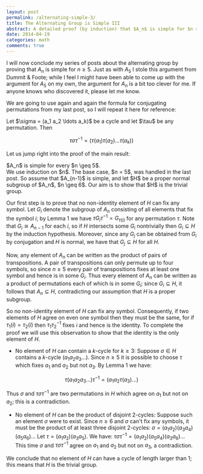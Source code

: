 ```yaml
---
layout: post
permalink: /alternating-simple-3/
title: The Alternating Group is Simple III
abstract: A detailed proof (by induction) that $A_n$ is simple for $n > 5$.
date: 2014-04-19
categories: math
comments: true
---
```


I will now conclude my series of posts about the alternating group by proving that $A_n$ is simple for $n \geq 5$.  Just as with $A_5$ I stole this argument from Dummit & Foote; while I feel I might have been able to come up with the argument for $A_5$ on my own, the argument for $A_n$ is a bit too clever for me.  If anyone knows who discovered it, please let me know.

We are going to use again and again the formula for conjugating permutations from my last post, so I will repeat it here for reference:

<div class="lemma">
Let $\sigma = (a_1 a_2 \ldots a_k)$ be a cycle and let $\tau$ be any permutation. Then

$$\tau \sigma \tau^{-1} = (\tau(a_1) \tau(a_2) \ldots \tau(a_k))$$

</div>

Let us jump right into the proof of the main result:

<div class="theorem">
$A_n$ is simple for every $n \geq 5$.
</div>
<div class="proof">
We use induction on $n$.  The base case, $n = 5$, was handled in the last post.  So assume that $A_{n-1}$ is simple, and let $H$ be a proper normal subgroup of $A_n$, $n \geq 6$.  Our aim is to show that $H$ is the trivial group.

Our first step is to prove that no non-identity element of $H$ can fix any symbol.  Let $G_i$ denote the subgroup of $A_n$ consisting of all elements that fix the symbol $i$; by Lemma 1 we have $\tau G_i \tau^{-1} = G_{\tau(i)}$ for any permutation $\tau$.  Note that $G_i \cong A_{n-1}$ for each $i$, so if $H$ intersects some $G_i$ nontrivially then $G_i \subseteq H$ by the induction hypothesis.  Moreover, since any $G_j$ can be obtained from $G_i$ by conjugation and $H$ is normal, we have that $G_j \subseteq H$ for all $H$.

Now, any element of $A_n$ can be written as the product of pairs of transpositions.  A pair of transpositions can only permute up to four symbols, so since $n \geq 5$ every pair of transpositions fixes at least one symbol and hence is in some $G_i$.  Thus every element of $A_n$ can be written as a product of permutations each of which is in some $G_i$; since $G_i \subseteq H$, it follows that $A_n \subseteq H$, contradicting our assumption that $H$ is a proper subgroup.

So no non-identity element of $H$ can fix any symbol.  Consequently, if two elements of $H$ agree on even one symbol then they must be the same, for if $\tau_1(i) = \tau_2(i)$ then $\tau_1 \tau_2^{-1}$ fixes $i$ and hence is the identity.  To complete the proof we will use this observation to show that the identity is the only element of $H$.

* No element of $H$ can contain a $k$-cycle for $k \geq 3$:
Suppose $\sigma \in H$ contains a $k$-cycle $(a_1 a_2 a_3 \ldots)$.  Since $n \geq 5$ it is possible to choose $\tau$ which fixes $a_1$ and $a_2$ but not $a_3$.  By Lemma 1 we have:

$$\tau (a_1 a_2 a_3 \ldots) \tau^{-1} = (a_1 a_2 \tau(a_3) \ldots)$$

Thus $\sigma$ and $\tau \sigma \tau^{-1}$ are two permutations in $H$ which agree on $a_1$ but not on $a_2$; this is a contradiction.

* No element of $H$ can be the product of disjoint $2$-cycles:
Suppose such an element $\sigma$ were to exist.  Since $n \geq 6$ and $\sigma$ can't fix any symbols, it must be the product of at least three disjoint $2$-cycles:
$\sigma = (a_1 a_2)(a_3 a_4)(a_5 a_6)\ldots$
Let $\tau = (a_1 a_2)(a_3 a_5)$.  We have:
$\tau \sigma \tau^{-1} = (a_1 a_2)(a_5 a_4)(a_3 a_6)\ldots$
This time $\sigma$ and $\tau \sigma \tau^{-1}$ agree on $a_1$ and $a_2$ but not on $a_3$, a contradiction.

We conclude that no element of $H$ can have a cycle of length larger than $1$; this means that $H$ is the trivial group.
</div>

